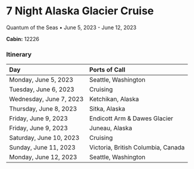 # 7 Night Alaska Glacier Cruise

Quantum of the Seas • June 5, 2023 - June 12, 2023

**Cabin:** 12226

### Itinerary

| Day                     | Ports of Call                      |
| :---------------------- | :--------------------------------- |
| Monday, June 5, 2023    | Seattle, Washington                |
| Tuesday, June 6, 2023   | Cruising                           |
| Wednesday, June 7, 2023 | Ketchikan, Alaska                  |
| Thursday, June 8, 2023  | Sitka, Alaska                      |
| Friday, June 9, 2023    | Endicott Arm & Dawes Glacier       |
| Friday, June 9, 2023    | Juneau, Alaska                     |
| Saturday, June 10, 2023 | Cruising                           |
| Sunday, June 11, 2023   | Victoria, British Columbia, Canada |
| Monday, June 12, 2023   | Seattle, Washington                |
